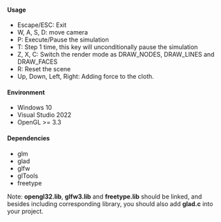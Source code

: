#### Usage
* Escape/ESC: Exit
* W, A, S, D: move camera
* P: Execute/Pause the simulation
* T: Step 1 time, this key will unconditionally pause the simulation
* Z, X, C: Switch the render mode as DRAW_NODES, DRAW_LINES and DRAW_FACES
* R: Reset the scene
* Up, Down, Left, Right: Adding force to the cloth.

#### Environment

* Windows 10
* Visual Studio 2022
* OpenGL >= 3.3

#### Dependencies

* glm
* glad
* glfw
* glTools
* freetype

Note: **opengl32.lib**, **glfw3.lib** and **freetype.lib** should be linked, and besides including corresponding library, you should also add **glad.c** into your project.

